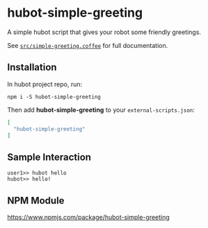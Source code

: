 # hubot-simple-greeting

A simple hubot script that gives your robot some friendly greetings.

See [`src/simple-greeting.coffee`](src/simple-greeting.coffee) for full documentation.

## Installation

In hubot project repo, run:

`npm i -S hubot-simple-greeting`

Then add **hubot-simple-greeting** to your `external-scripts.json`:

```json
[
  "hubot-simple-greeting"
]
```

## Sample Interaction

```
user1>> hubot hello
hubot>> hello!
```

## NPM Module

https://www.npmjs.com/package/hubot-simple-greeting
